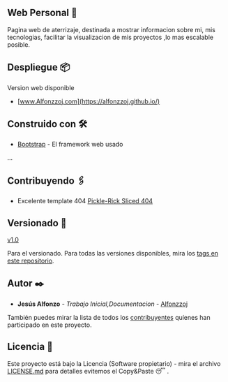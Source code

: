 
## Web Personal 🚀

Pagina web de aterrizaje, destinada a mostrar informacion sobre mi, mis tecnologias, facilitar la visualizacion de mis proyectos ,lo mas escalable posible.

## Despliegue 📦

Version web disponible 

* [www.Alfonzzoj.com](https://alfonzzoj.github.io/)

## Construido con 🛠️

* [Bootstrap](https://getbootstrap.com/) - El framework web usado

...

## Contribuyendo 🖇️

* Excelente template 404 [Pickle-Rick Sliced 404](https://codepen.io/quinlo/details/XPzBKd)



## Versionado 📌

[v1.0](https://github.com/Alfonzzoj/Alfonzzoj.github.io/releases/tag/v1.0) 

Para el versionado. Para todas las versiones disponibles, mira los [tags en este repositorio](https://github.com/Alfonzzoj/Alfonzzoj.github.io/tags).

## Autor ✒️

* **Jesús Alfonzo** - *Trabajo Inicial,Documentacion* - [Alfonzzoj](https://github.com/Alfonzzoj)

También puedes mirar la lista de todos los [contribuyentes](https://github.com/your/project/contributors) quíenes han participado en este proyecto. 

## Licencia 📄

Este proyecto está bajo la Licencia (Software propietario) - mira el archivo [LICENSE.md](https://github.com/Alfonzzoj/Alfonzzoj.github.io/blob/master/LICENSE.md) para detalles evitemos el Copy&Paste :sleeping: .

